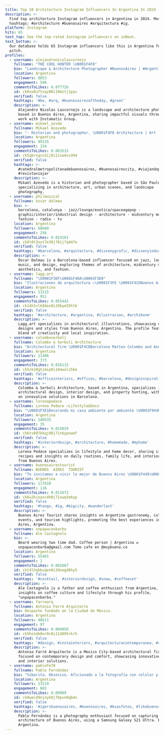 ```yaml
---
title: Top 10 Architecture Instagram Influencers In Argentina In 2024
description: >-
  Find top architecture Instagram influencers in Argentina in 2024. Most popular
  hashtags: #architecture #buenosaires #arquitectura #ig.
platform: Instagram
hits: 65
text_top: See the top-rated Instagram influencers on inBeat.
text_bottom: >-
  Our database holds 65 Instagram influencers like this in Argentina for you to
  pitch.
profiles:
  - username: alejandronicolascornejo
    fullname: "THE COOL HUNTER \U0001F4F8"
    bio: "Landscape & Architecture Photographer #BuenosAires │ #Argentina \U0001F1E6\U0001F1F7 @instamatic.group member │ co-Adm: @ig.argentina Mis otras galerías y más\U0001F447\U0001F3FC"
    location: Argentina
    followers: 8853
    engagement: 596
    commentsToLikes: 0.077726
    id: ck0vw9uftsqz00i19mztj1pyv
    verified: false
    hashtags: '#be, #arq, #buenosairesoftheday, #great'
    description: >-
      Alejandro Nicolas Lascornejo is a landscape and architecture photographer
      based in Buenos Aires, Argentina, sharing impactful visuals through his
      work with Instamatic Group.
  - username: mikael_azvdo
    fullname: Mikael Azevedo
    bio: "☞ Historian and photographer. \U0001F4F8 Architecture | Art | Urban | Landscape \U0001F1E7\U0001F1F7 Based in São Paulo ✉ mikaelfreitas81@gmail.com ."
    location: Argentina
    followers: 99135
    engagement: 154
    commentsToLikes: 0.063515
    id: ck5qbrsgcn3ij0i11sw4sc494
    verified: false
    hashtags: >-
      #catedralmetropolitanadebuenosaires, #buenosairescity, #viajandopelomundo,
      #revistaviajar
    description: >-
      Mikael Azevedo is a historian and photographer based in São Paulo,
      specializing in architecture, art, urban scenes, and landscape
      photography.
  - username: philmusical
    fullname: òscar dalmau
    bio: >-
      barcelona, catalunya · jazz/lounge/exotica/spaceagepop ·
      graphic/interior/industrial design · architecture · midcentury modern ·
      fashion · radio · tv
    location: Argentina
    followers: 68660
    engagement: 256
    commentsToLikes: 0.014161
    id: ck8t0t3oxt7e30j781j7q44fe
    verified: false
    hashtags: '#barcelona, #arquitectura, #dissenygrafic, #dissenyindustrial'
    description: >-
      Òscar Dalmau is a Barcelona-based influencer focused on jazz, lounge
      music, and design, exploring themes of architecture, midcentury modern
      aesthetics, and fashion.
  - username: lagg.art
    fullname: "\U0001F3EF\U0001F40A\U0001F3D9️"
    bio: "Ilustraciones de arquitectura ✍\U0001F3FE \U0001F4CDBuenos Aires - Argentina \U0001F1E6\U0001F1F7\U0001F310 \U0001F680Envios a todo el país. \U0001F4E9 Por trabajos / DM for works #architecture #illustration"
    location: Argentina
    followers: 11515
    engagement: 951
    commentsToLikes: 0.055442
    id: ck14h1vlk84os0i19bye55hlb
    verified: false
    hashtags: '#architecture, #argentina, #ilustracion, #archiboom'
    description: >-
      Lagg.art specializes in architectural illustrations, showcasing unique
      designs and styles from Buenos Aires, Argentina. The profile features a
      blend of creativity and local inspiration.
  - username: colomboserboli
    fullname: Colombo & Serboli Architecture
    bio: "Architectural firm \U0001F4CDBarcelona Matteo Colombo and Andrea Serboli Architecture, Interior Design, Property Hunting. info@colomboserboli.com"
    location: Argentina
    followers: 11406
    engagement: 373
    commentsToLikes: 0.016115
    id: ck5zk10gtimip0i14awulz5be
    verified: false
    hashtags: '#officeinteriors, #offices, #barcelona, #designinspiration'
    description: >-
      Colombo & Serboli Architecture, based in Argentina, specializes in
      architectural design, interior design, and property hunting, with a focus
      on innovative solutions in Barcelona.
  - username: lorenapedace
    fullname: Lorena Pedace ▫️Lifestyle&Deco
    bio: "\U0001F3E1Decorando mi casa ambiente por ambiente \U0001F944Recetas simples y fáciles ☀️Rutinas y día a día ❤️Familia \U0001F4CDBuenos Aires"
    location: Argentina
    followers: 140535
    engagement: 35
    commentsToLikes: 0.015029
    id: ck6tv897kkqj90j71nbypnwef
    verified: false
    hashtags: '#interiordesign, #architecture, #homemade, #myhome'
    description: >-
      Lorena Pedace specializes in lifestyle and home decor, sharing simple
      recipes and insights on daily routines, family life, and interior design
      from Buenos Aires.
  - username: buenosairestourist
    fullname: BUENOS  AIRES  TOURIST
    bio: "Te invitamos a vivir lo mejor de Buenos Aires \U0001F449\U0001F3FB Gastronomía \U0001F449\U0001F3FB Agenda cultural \U0001F449\U0001F3FB Turismo"
    location: Argentina
    followers: 117610
    engagement: 116
    commentsToLikes: 0.011672
    id: ck6u2kioasc4h0j71xwq3e6yp
    verified: false
    hashtags: '#tango, #ig, #bigcity, #wanderlast'
    description: >-
      Buenos Aires Tourist shares insights on Argentine gastronomy, cultural
      events, and tourism highlights, promoting the best experiences in Buenos
      Aires, Argentina.
  - username: unpapaconbarba
    fullname: Ale Castagnolo
    bio: >-
      Beard wearing two time dad. Coffee person | Argentina ✉️
      unpapaconbarba@gmail.com Tomo cafe en @muybueno.co
    location: Argentina
    followers: 55461
    engagement: 1
    commentsToLikes: 0.001667
    id: ck14lhqbkuqex0i19negd6hy5
    verified: false
    hashtags: '#cocktail, #interiordesign, #snow, #coffeeset'
    description: >-
      Ale Castagnolo is a father and coffee enthusiast from Argentina, sharing
      insights on coffee culture and lifestyle through his profile,
      "unpapaconbarba."
  - username: farrearq
    fullname: Antonio Farré Arquitecto
    bio: Despacho fundado en la Ciudad de México.
    location: Argentina
    followers: 48611
    engagement: 97
    commentsToLikes: 0.004058
    id: ck5ho1dk0or9c0i11d895rkrh
    verified: false
    hashtags: '#design, #instainteriors, #arquitecturacontemporanea, #confort'
    description: >-
      Antonio Farré Arquitecto is a Mexico City-based architectural firm
      focused on contemporary design and comfort, showcasing innovative projects
      and interior solutions.
  - username: pablofe70
    fullname: Pablo Fernández
    bio: "Sibarita. Obsesivo. Aficionado a la fotografía con celular y a la arquitectura de BA. Samsung Galaxy S21 Ultra (y contando) \U0001F933\U0001F637"
    location: Argentina
    followers: 13519
    engagement: 883
    commentsToLikes: 0.09909
    id: ck9wecd9njnyk0j78pvn8qbdx
    verified: false
    hashtags: '#igersbuenosaires, #buenosaires, #bsasfotos, #likebuenosaires'
    description: >-
      Pablo Fernández is a photography enthusiast focused on capturing the
      architecture of Buenos Aires, using a Samsung Galaxy S21 Ultra. Based in
      Argentina.
---
```


